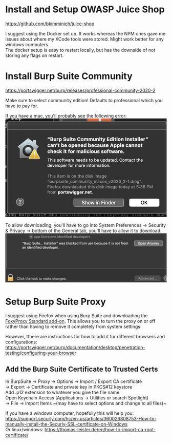 # Install and Setup OWASP Juice Shop
https://github.com/bkimminich/juice-shop

I suggest using the Docker set up. It works whereas the NPM ones gave me issues about where my XCode tools were stored. Might work better for any windows computers.  
The docker setup is easy to restart locally, but has the downside of not storing any flags on restart.

# Install Burp Suite Community
https://portswigger.net/burp/releases/professional-community-2020-2

Make sure to select community edition! Defaults to professional which you have to pay for.

If you have a mac, you'll probably see the following error:  
![Mac Burp Download Error](/images/burp_download_error.png)

To allow downloading, you'll have to go into System Preferences -> Security & Privacy -> bottom of the General tab, you'll have to allow it to download:  
![Enable Mac Burp Download](/images/enable_burp_download.png)

# Setup Burp Suite Proxy
I suggest using Firefox when using Burp Suite and downloading the [FoxyProxy Standard add-on](https://addons.mozilla.org/en-US/firefox/addon/foxyproxy-standard/?src=search). This allows you to turn the proxy on or off rather than having to remove it completely from system settings.

However, tthere are instructions for how to add it for different browsers and configurations: https://portswigger.net/burp/documentation/desktop/penetration-testing/configuring-your-browser

## Add the Burp Suite Certificate to Trusted Certs
In BurpSuite -> Proxy -> Options -> Import / Export CA certificate  
-> Export -> Certificate and private key in PKCS#12 keystore  
Add .p12 extension to whatever you give the file name  
Open Keychain Access (Applications -> Utilities or search Spotlight)  
-> File -> Import Items ~(may have to select options and change to all files)~

If you have a windows computer, hopefully this will help you: https://support.securly.com/hc/en-us/articles/360026808753-How-to-manually-install-the-Securly-SSL-certificate-on-Windows  
Or linux/windows: https://thomas-leister.de/en/how-to-import-ca-root-certificate/




